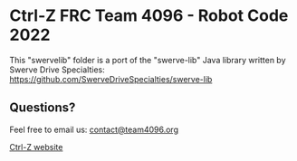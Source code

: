 # Ctrl-Z FRC Team 4096 - Robot Code 2022

This "swervelib" folder is a port of the "swerve-lib" Java library written by Swerve Drive Specialties:
https://github.com/SwerveDriveSpecialties/swerve-lib

## Questions?

Feel free to email us:
contact@team4096.org

[Ctrl-Z website](http://team4096.org/)
